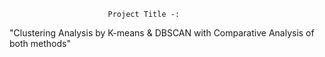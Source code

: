                           Project Title -:
"Clustering Analysis by K-means & DBSCAN with Comparative Analysis of both methods"
